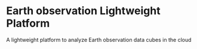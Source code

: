 # Earth observation Lightweight Platform
A lightweight platform to analyze Earth observation data cubes in the cloud
